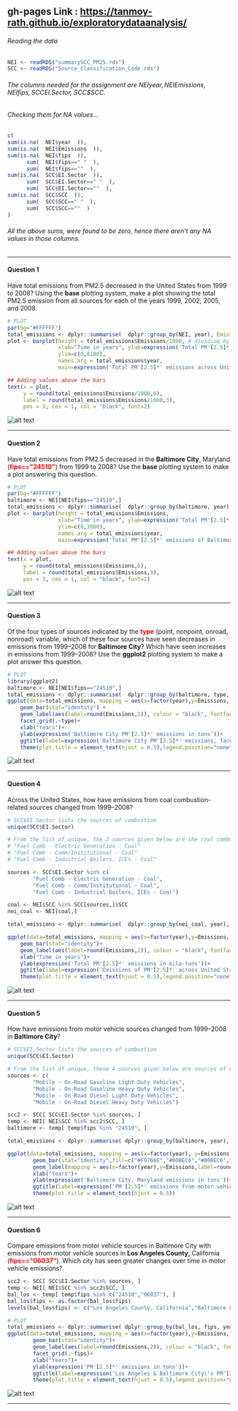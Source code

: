 ## gh-pages Link : https://tanmoy-rath.github.io/exploratorydataanalysis/

###### Reading the data
```R
NEI <- readRDS("summarySCC_PM25.rds")
SCC <- readRDS("Source_Classification_Code.rds")
```
###### The columns needed for the assignment are NEI$year, NEI$Emissions, NEI$fips, SCC$EI.Sector, SCC$SCC.
###### Checking them for NA values...
```R
c(
sum(is.na(  NEI$year  )),
sum(is.na(  NEI$Emissions  )),
sum(is.na(  NEI$fips  )),
      sum(  NEI$fips==" "  ),
      sum(  NEI$fips==""  ),
sum(is.na(  SCC$EI.Sector  )),
      sum(  SCC$EI.Sector==" "  ),
      sum(  SCC$EI.Sector==""  ),
sum(is.na(  SCC$SCC  )),
      sum(  SCC$SCC==" "  ),
      sum(  SCC$SCC==""  )
)
```
###### All the above sums, were found to be zero, hence there aren't any NA values in those columns.
--------------------------------------------------------------------------------------------------
#### Question 1
Have total emissions from PM2.5 decreased in the United States from 1999 to 2008? Using the <strong>base</strong> plotting system, make a plot showing the total PM2.5 emission from all sources for each of the years 1999, 2002, 2005, and 2008.
```R
# PLOT
par(bg="#FFFFFF")
total_emissions <- dplyr::summarise(  dplyr::group_by(NEI, year), Emissions=sum(Emissions)  )
plot <- barplot(height = total_emissions$Emissions/1000, # dividing by 1000 converts y-axis to kilo-tons
                xlab="Time in years", ylab=expression('Total PM'[2.5]*' emissions in Kilo-tons'),
                ylim=c(0,8100),
                names.arg = total_emissions$year,
                main=expression('Total PM'[2.5]*' emissions across United States in Kilo-tons'),col=c("#800080","#D896FF","#BE29EC","#660066"))

## Adding values above the bars
text(x = plot,
     y = round(total_emissions$Emissions/1000,6),
     label = round(total_emissions$Emissions/1000,3),
     pos = 3, cex = 1, col = "black", font=2)
```
![alt text](https://raw.githubusercontent.com/Tanmoy-Rath/exploratorydataanalysis/gh-pages/plot1.png "plot1")

--------------------------------------------------------------------------------------------------
#### Question 2
Have total emissions from PM2.5 decreased in the <strong>Baltimore City</strong>, Maryland (<font color="red"><strong>fips=="24510"</strong></font>) from 1999 to 2008? Use the <strong>base</strong> plotting system to make a plot answering this question.
```R
# PLOT
par(bg="#FFFFFF")
baltimore <- NEI[NEI$fips=="24510",]
total_emissions <- dplyr::summarise(  dplyr::group_by(baltimore, year), Emissions=sum(Emissions)  )
plot <- barplot(height = total_emissions$Emissions,
                xlab="Time in years", ylab=expression('Total PM'[2.5]*' emissions of Baltimore City in tons'),
                ylim=c(0,3800),
                names.arg = total_emissions$year,
                main=expression('Total PM'[2.5]*' emissions of Baltimore City in tons'),col=c("#C22326","#FDB632","#F37338","#801638"))

## Adding values above the bars
text(x = plot,
     y = round(total_emissions$Emissions,6),
     label = round(total_emissions$Emissions,3),
     pos = 3, cex = 1, col = "black", font=2)
```
![alt text](https://raw.githubusercontent.com/Tanmoy-Rath/exploratorydataanalysis/gh-pages/plot2.png "plot2")

--------------------------------------------------------------------------------------------------
#### Question 3
Of the four types of sources indicated by the <font color="red"><strong>type</strong></font> (point, nonpoint, onroad, nonroad) variable, which of these four sources have seen decreases in emissions from 1999–2008 for <strong>Baltimore City</strong>? Which have seen increases in emissions from 1999–2008? Use the <strong>ggplot2</strong> plotting system to make a plot answer this question.
```R
# PLOT
library(ggplot2)
baltimore <- NEI[NEI$fips=="24510",]
total_emissions <- dplyr::summarise(  dplyr::group_by(baltimore, type, year), Emissions=sum(Emissions)  )
ggplot(data=total_emissions, mapping = aes(x=factor(year),y=Emissions,fill=type)) +
    geom_bar(stat="identity") + 
    geom_label(aes(label=round(Emissions,2)), colour = "black", fontface = "bold", fill="white")+
    facet_grid(.~type)+
    xlab("Years")+
    ylab(expression('Baltimore City PM'[2.5]*' emissions in tons'))+
    ggtitle(label=expression('Baltimore City PM'[2.5]*' emissions, faceted by emission type'))+
    theme(plot.title = element_text(hjust = 0.5),legend.position="none")
```
![alt text](https://raw.githubusercontent.com/Tanmoy-Rath/exploratorydataanalysis/gh-pages/plot3.png "plot3")

--------------------------------------------------------------------------------------------------
#### Question 4
Across the United States, how have emissions from coal combustion-related sources changed from 1999–2008?
```R
# SCC$EI.Sector lists the sources of combustion
unique(SCC$EI.Sector)

# From the list of unique, the 3 sources given below are the coal combustion sources
# "Fuel Comb - Electric Generation - Coal"
# "Fuel Comb - Comm/Institutional - Coal"
# "Fuel Comb - Industrial Boilers, ICEs - Coal"

sources <- SCC$EI.Sector %in% c(
        "Fuel Comb - Electric Generation - Coal",
        "Fuel Comb - Comm/Institutional - Coal",
        "Fuel Comb - Industrial Boilers, ICEs - Coal")

coal <- NEI$SCC %in% SCC[sources,]$SCC
nei_coal <- NEI[coal,]

total_emissions <- dplyr::summarise(  dplyr::group_by(nei_coal, year), Emissions=sum(Emissions)/1000  )

ggplot(data=total_emissions, mapping = aes(x=factor(year),y=Emissions,fill=year))+
    geom_bar(stat="identity")+
    geom_label(aes(label=round(Emissions,2)), colour = "black", fontface = "bold", fill="white")+
    xlab("Time in years")+
    ylab(expression('Total PM'[2.5]*' emissions in kilo-tons'))+
    ggtitle(label=expression('Emissions of PM'[2.5]*' across United States from coal combustion-related sources'))+
    theme(plot.title = element_text(hjust = 0.5),legend.position="none")
```
![alt text](https://raw.githubusercontent.com/Tanmoy-Rath/exploratorydataanalysis/gh-pages/plot4.png "plot4")

--------------------------------------------------------------------------------------------------
#### Question 5
How have emissions from motor vehicle sources changed from 1999–2008 in <strong>Baltimore City</strong>?
```R
# SCC$EI.Sector lists the sources of combustion
unique(SCC$EI.Sector)

# From the list of unique, these 4 sources given below are sources of emissions from motor vehicles
sources <- c(
        "Mobile - On-Road Gasoline Light Duty Vehicles",
        "Mobile - On-Road Gasoline Heavy Duty Vehicles",
        "Mobile - On-Road Diesel Light Duty Vehicles",
        "Mobile - On-Road Diesel Heavy Duty Vehicles")

scc2 <- SCC[ SCC$EI.Sector %in% sources, ]
temp <- NEI[ NEI$SCC %in% scc2$SCC, ]
baltimore <- temp[ temp$fips %in% "24510", ]

total_emissions <- dplyr::summarise( dplyr::group_by(baltimore, year), Emissions=sum(Emissions))

ggplot(data=total_emissions, mapping = aes(x=factor(year), y=Emissions))+
        geom_bar(stat="identity",fill=c("#F9766E","#00BEC6","#00BEC6","#F9766E"))+
        geom_label(mapping = aes(x=factor(year),y=Emissions,label=round(Emissions,2)))+
        xlab("Years")+
        ylab(expression('Baltimore City, Maryland emissions in tons'))+
        ggtitle(label=expression('PM'[2.5]*' emissions from motor vehicle sources in Baltimore City, Maryland'))+
        theme(plot.title = element_text(hjust = 0.5))
```
![alt text](https://raw.githubusercontent.com/Tanmoy-Rath/exploratorydataanalysis/gh-pages/plot5.png "plot5")

--------------------------------------------------------------------------------------------------
#### Question 6
Compare emissions from motor vehicle sources in Baltimore City with emissions from motor vehicle sources in <strong>Los Angeles County</strong>, California (<font color="red"><strong>fips=="06037"</strong></font>). Which city has seen greater changes over time in motor vehicle emissions?
```R
scc2 <- SCC[ SCC$EI.Sector %in% sources, ]
temp <- NEI[ NEI$SCC %in% scc2$SCC, ]
bal_los <- temp[ temp$fips %in% c("24510","06037"), ]
bal_los$fips <- as.factor(bal_los$fips)
levels(bal_los$fips) <- c("Los Angeles County, California","Baltimore City, Maryland")

# PLOT
total_emissions <- dplyr::summarise( dplyr::group_by(bal_los, fips, year), Emissions=sum(Emissions) )
ggplot(data=total_emissions, mapping = aes(x=factor(year),y=Emissions,fill=fips))+
        geom_bar(stat="identity")+
        geom_label(aes(label=round(Emissions,2)), colour = "black", fontface = "bold", fill="white")+
        facet_grid(.~fips)+
        xlab("Years")+
        ylab(expression('PM'[2.5]*' emissions in tons'))+
        ggtitle(label=expression('Los Angeles & Baltimore City\'s PM'[2.5]*' emissions in tons'))+
        theme(plot.title = element_text(hjust = 0.5),legend.position="none")
```
![alt text](https://raw.githubusercontent.com/Tanmoy-Rath/exploratorydataanalysis/gh-pages/plot6.png "plot6")

--------------------------------------------------------------------------------------------------